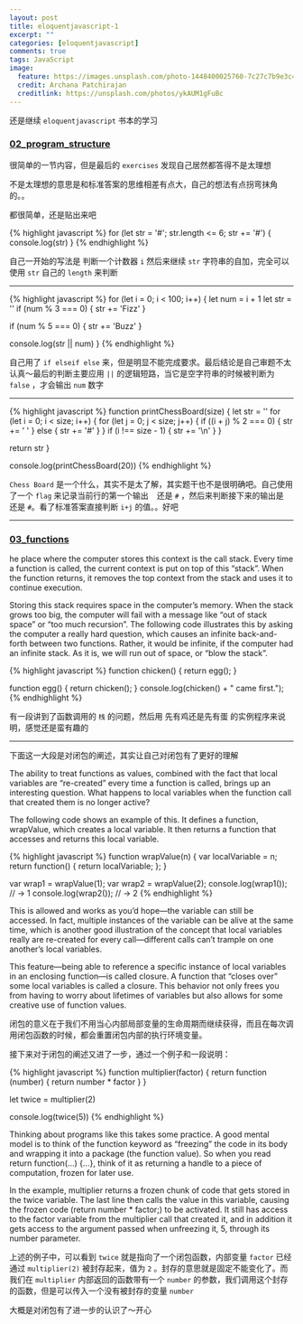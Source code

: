 ```yaml
---
layout: post
title: eloquentjavascript-1
excerpt: ""
categories: [eloquentjavascript]
comments: true
tags: JavaScript
image:
  feature: https://images.unsplash.com/photo-1448400025760-7c27c7b9e3c4?dpr=1&auto=format&fit=crop&w=767&h=512&q=80&cs=tinysrgb&crop=
  credit: Archana Patchirajan
  creditlink: https://unsplash.com/photos/ykAUM1gFuBc
---
```


还是继续 `eloquentjavascript` 书本的学习

### [02_program_structure](http://eloquentjavascript.net/02_program_structure.html)

很简单的一节内容，但是最后的 `exercises` 发现自己居然都答得不是太理想

不是太理想的意思是和标准答案的思维相差有点大，自己的想法有点拐弯抹角的。。

都很简单，还是贴出来吧

{% highlight javascript %}
for (let str = '#'; str.length <= 6; str += '#') {
  console.log(str)
}
{% endhighlight %}

自己一开始的写法是 判断一个计数器 `i` 然后来继续 `str` 字符串的自加，完全可以使用 `str` 自己的 `length` 来判断

---

{% highlight javascript %}
for (let i = 0; i < 100; i++) {
  let num = i + 1
  let str = ''
  if (num % 3 === 0) {
    str += 'Fizz'
  }

  if (num % 5 === 0) {
    str += 'Buzz'
  }

  console.log(str || num)
}
{% endhighlight %}

自己用了 `if elseif else` 来，但是明显不能完成要求。最后结论是自己审题不太认真～最后的判断主要应用 `||` 的逻辑短路，当它是空字符串的时候被判断为 `false` ，才会输出 `num` 数字

---

{% highlight javascript %}
function printChessBoard(size) {
  let str = ''
  for (let i = 0; i < size; i++) {
    for (let j = 0; j < size; j++) {
      if ((i + j) % 2 === 0) {
        str += ' '
      } else {
        str += '#'
      }
    }
    if (i !== size - 1) {
      str += '\n'
    }
  }

  return str
}

console.log(printChessBoard(20))
{% endhighlight %}

`Chess Board` 是一个什么，其实不是太了解，其实题干也不是很明确吧。自己使用了一个 `flag` 来记录当前行的第一个输出 ` ` 还是 `#` ，然后来判断接下来的输出是 ` ` 还是 `#`。看了标准答案直接判断 `i+j` 的值。。好吧

---

### [03_functions](http://eloquentjavascript.net/03_functions.html)

he place where the computer stores this context is the call stack. Every time a function is called, the current context is put on top of this “stack”. When the function returns, it removes the top context from the stack and uses it to continue execution.

Storing this stack requires space in the computer’s memory. When the stack grows too big, the computer will fail with a message like “out of stack space” or “too much recursion”. The following code illustrates this by asking the computer a really hard question, which causes an infinite back-and-forth between two functions. Rather, it would be infinite, if the computer had an infinite stack. As it is, we will run out of space, or “blow the stack”.

{% highlight javascript %}
function chicken() {
  return egg();
}

function egg() {
  return chicken();
}
console.log(chicken() + " came first.");
{% endhighlight %}

有一段讲到了函数调用的 `栈` 的问题，然后用 先有鸡还是先有蛋 的实例程序来说明，感觉还是蛮有趣的

---

下面这一大段是对闭包的阐述，其实让自己对闭包有了更好的理解

The ability to treat functions as values, combined with the fact that local variables are “re-created” every time a function is called, brings up an interesting question. What happens to local variables when the function call that created them is no longer active?

The following code shows an example of this. It defines a function, wrapValue, which creates a local variable. It then returns a function that accesses and returns this local variable.

{% highlight javascript %}
function wrapValue(n) {
  var localVariable = n;
  return function() { return localVariable; };
}

var wrap1 = wrapValue(1);
var wrap2 = wrapValue(2);
console.log(wrap1());
// → 1
console.log(wrap2());
// → 2
{% endhighlight %}

This is allowed and works as you’d hope—the variable can still be accessed. In fact, multiple instances of the variable can be alive at the same time, which is another good illustration of the concept that local variables really are re-created for every call—different calls can’t trample on one another’s local variables.

This feature—being able to reference a specific instance of local variables in an enclosing function—is called closure. A function that “closes over” some local variables is called a closure. This behavior not only frees you from having to worry about lifetimes of variables but also allows for some creative use of function values.

闭包的意义在于我们不用当心内部局部变量的生命周期而继续获得，而且在每次调用闭包函数的时候，都会重置闭包内部的执行环境变量。

接下来对于闭包的阐述又进了一步，通过一个例子和一段说明：

{% highlight javascript %}
function multiplier(factor) {
  return function (number) {
    return number * factor
  }
}

let twice = multiplier(2)

console.log(twice(5))
{% endhighlight %}

Thinking about programs like this takes some practice. A good mental model is to think of the function keyword as “freezing” the code in its body and wrapping it into a package (the function value). So when you read return function(...) {...}, think of it as returning a handle to a piece of computation, frozen for later use.

In the example, multiplier returns a frozen chunk of code that gets stored in the twice variable. The last line then calls the value in this variable, causing the frozen code (return number * factor;) to be activated. It still has access to the factor variable from the multiplier call that created it, and in addition it gets access to the argument passed when unfreezing it, 5, through its number parameter.

上述的例子中，可以看到 `twice` 就是指向了一个闭包函数，内部变量 `factor` 已经通过 `multiplier(2)` 被封存起来，值为  `2` 。封存的意思就是固定不能变化了。而我们在 `multiplier` 内部返回的函数带有一个 `number` 的参数，我们调用这个封存的函数，但是可以传入一个没有被封存的变量 `number`

大概是对闭包有了进一步的认识了～开心
